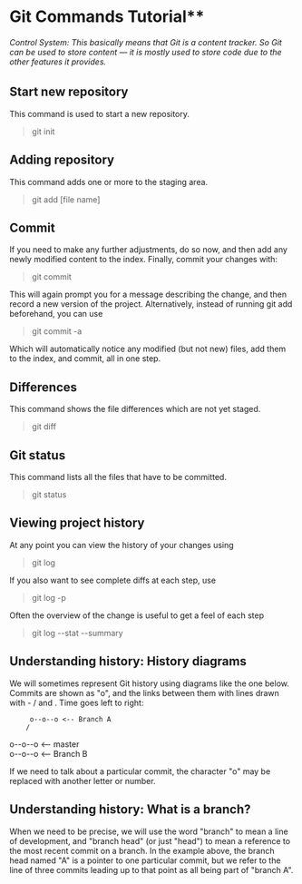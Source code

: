 # Git Commands Tutorial**

###### Control System: This basically means that Git is a content tracker. So Git can be used to store content — it is mostly used to store code due to the other features it provides.


## Start new repository

This command is used to start a new repository.

> git init

## Adding repository

This command adds one or more to the staging area.

> git add [file name]

## Commit


If you need to make any further adjustments, do so now, and then add any newly modified content to the index. Finally, commit your changes with:

>git commit

This will again prompt you for a message describing the change, and then record a new version of the project.
Alternatively, instead of running git add beforehand, you can use

>git commit -a

Which will automatically notice any modified (but not new) files, add them to the index, and commit, all in one step.

## Differences 
This command shows the file differences which are not yet staged.

>git diff

## Git status
This command lists all the files that have to be committed.

>git status

## Viewing project history

At any point you can view the history of your changes using

>git log

If you also want to see complete diffs at each step, use

>git log -p

Often the overview of the change is useful to get a feel of each step

>git log --stat --summary

## Understanding history: History diagrams
We will sometimes represent Git history using diagrams like the one below. Commits are shown as "o", and the links between them with lines drawn with - / and \. Time goes left to right:

         o--o--o <-- Branch A
        /
 o--o--o <-- master
        \
         o--o--o <-- Branch B

If we need to talk about a particular commit, the character "o" may be replaced with another letter or number.

## Understanding history: What is a branch?

When we need to be precise, we will use the word "branch" to mean a line of development, and "branch head" (or just "head") to mean a reference to the most recent commit on a branch. In the example above, the branch head named "A" is a pointer to one particular commit, but we refer to the line of three commits leading up to that point as all being part of "branch A".
